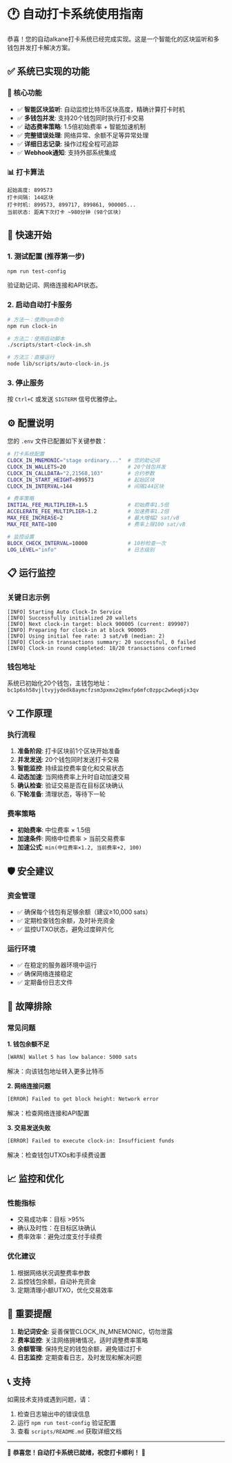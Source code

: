 # 🕐 自动打卡系统使用指南

恭喜！您的自动alkane打卡系统已经完成实现。这是一个智能化的区块监听和多钱包并发打卡解决方案。

## ✅ 系统已实现的功能

### 🎯 核心功能
- ✅ **智能区块监听**: 自动监控比特币区块高度，精确计算打卡时机
- ✅ **多钱包并发**: 支持20个钱包同时执行打卡交易
- ✅ **动态费率策略**: 1.5倍初始费率 + 智能加速机制
- ✅ **完整错误处理**: 网络异常、余额不足等异常处理
- ✅ **详细日志记录**: 操作过程全程可追踪
- ✅ **Webhook通知**: 支持外部系统集成

### 📊 打卡算法
```
起始高度: 899573
打卡间隔: 144区块
打卡时机: 899573, 899717, 899861, 900005...
当前状态: 距离下次打卡 ~980分钟 (98个区块)
```

## 🚀 快速开始

### 1. 测试配置 (推荐第一步)
```bash
npm run test-config
```
验证助记词、网络连接和API状态。

### 2. 启动自动打卡服务
```bash
# 方法一：使用npm命令
npm run clock-in

# 方法二：使用启动脚本
./scripts/start-clock-in.sh

# 方法三：直接运行
node lib/scripts/auto-clock-in.js
```

### 3. 停止服务
按 `Ctrl+C` 或发送 `SIGTERM` 信号优雅停止。

## ⚙️ 配置说明

您的 `.env` 文件已配置如下关键参数：

```bash
# 打卡系统配置
CLOCK_IN_MNEMONIC="stage ordinary..."  # 您的助记词
CLOCK_IN_WALLETS=20                    # 20个钱包并发
CLOCK_IN_CALLDATA="2,21568,103"        # 合约参数
CLOCK_IN_START_HEIGHT=899573           # 起始区块
CLOCK_IN_INTERVAL=144                  # 间隔144区块

# 费率策略 
INITIAL_FEE_MULTIPLIER=1.5             # 初始费率1.5倍
ACCELERATE_FEE_MULTIPLIER=1.2          # 加速费率1.2倍
MAX_FEE_INCREASE=2                     # 最大增幅2 sat/vB
MAX_FEE_RATE=100                       # 费率上限100 sat/vB

# 监控设置
BLOCK_CHECK_INTERVAL=10000             # 10秒检查一次
LOG_LEVEL="info"                       # 日志级别
```

## 📋 运行监控

### 关键日志示例
```
[INFO] Starting Auto Clock-In Service
[INFO] Successfully initialized 20 wallets  
[INFO] Next clock-in target: block 900005 (current: 899907)
[INFO] Preparing for clock-in at block 900005
[INFO] Using initial fee rate: 3 sat/vB (median: 2)
[INFO] Clock-in transactions summary: 20 successful, 0 failed
[INFO] Clock-in round completed: 18/20 transactions confirmed
```

### 钱包地址
系统已初始化20个钱包，主钱包地址：
`bc1p6sh58vjltvyjydedk8aymcfzsm3pxmx2q9mxfp6mfc0zppc2w6eq6jx3qv`

## 💡 工作原理

### 执行流程
1. **准备阶段**: 打卡区块前1个区块开始准备
2. **并发发送**: 20个钱包同时发送打卡交易
3. **智能监控**: 持续监控费率变化和交易状态
4. **动态加速**: 当网络费率上升时自动加速交易
5. **确认检查**: 验证交易是否在目标区块确认
6. **下轮准备**: 清理状态，等待下一轮

### 费率策略
- **初始费率**: 中位费率 × 1.5倍
- **加速条件**: 网络中位费率 > 当前交易费率  
- **加速公式**: `min(中位费率×1.2, 当前费率+2, 100)`

## 🛡️ 安全建议

### 资金管理
- ✅ 确保每个钱包有足够余额（建议≥10,000 sats）
- ✅ 定期检查钱包余额，及时补充资金
- ✅ 监控UTXO状态，避免过度碎片化

### 运行环境
- ✅ 在稳定的服务器环境中运行
- ✅ 确保网络连接稳定
- ✅ 定期备份日志文件

## 🔧 故障排除

### 常见问题

**1. 钱包余额不足**
```bash
[WARN] Wallet 5 has low balance: 5000 sats
```
解决：向该钱包地址转入更多比特币

**2. 网络连接问题**  
```bash
[ERROR] Failed to get block height: Network error
```
解决：检查网络连接和API配置

**3. 交易发送失败**
```bash
[ERROR] Failed to execute clock-in: Insufficient funds
```
解决：检查钱包UTXOs和手续费设置

## 📈 监控和优化

### 性能指标
- 交易成功率：目标 >95%
- 确认及时性：在目标区块确认
- 费率效率：避免过度支付手续费

### 优化建议
1. 根据网络状况调整费率参数
2. 监控钱包余额，自动补充资金
3. 定期清理小额UTXO，优化交易效率

## 🚨 重要提醒

1. **助记词安全**: 妥善保管CLOCK_IN_MNEMONIC，切勿泄露
2. **费率监控**: 关注网络拥堵情况，适时调整费率策略
3. **余额管理**: 保持充足的钱包余额，避免错过打卡
4. **日志监控**: 定期查看日志，及时发现和解决问题

## 📞 支持

如需技术支持或遇到问题，请：
1. 检查日志输出中的错误信息
2. 运行 `npm run test-config` 验证配置
3. 查看 `scripts/README.md` 获取详细文档

---

🎉 **恭喜您！自动打卡系统已就绪，祝您打卡顺利！** 🎉